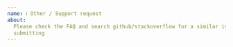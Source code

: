 ```yaml
---
name: ℹ️ Other / Support request
about:
  Please check the FAQ and search github/stackoverflow for a similar issue before
  submitting
---
```


